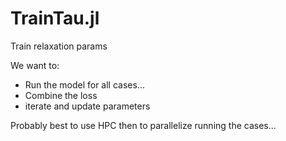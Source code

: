 # TrainTau.jl
Train relaxation params


We want to:

- Run the model for all cases...
- Combine the loss
- iterate and update parameters

Probably best to use HPC then to parallelize running the cases...
